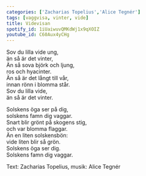 ```yaml
---
categories: ['Zacharias Topelius','Alice Tegnér']
tags: [vaggvisa, vinter, vide]
title: Videvisan
spotify_id: 1iUaiwuvQMKdWj1x9qXOIZ
youtube_id: C60Aux4yCHg
---
```


Sov du lilla vide ung,  
än så är det vinter,  
Än så sova björk och ljung,  
ros och hyacinter.  
Än så är det långt till vår,  
innan rönn i blomma står.  
Sov du lilla vide,  
än så är det vinter.
 
Solskens öga ser på dig,  
solskens famn dig vaggar.  
Snart blir grönt på skogens stig,  
och var blomma flaggar.  
Än en liten solskensbön:  
vide liten blir så grön.  
Solskens öga ser dig.  
Solskens famn dig vaggar.


Text: Zacharias Topelius, musik: Alice Tegnér
